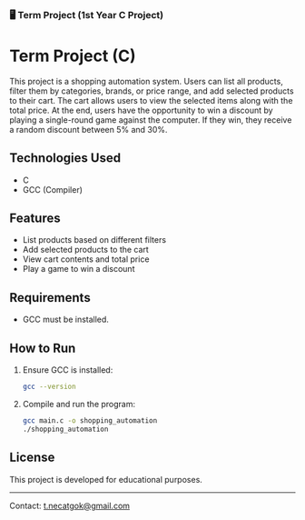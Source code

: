 ### 🖥️ Term Project (1st Year C Project)

# Term Project (C)
This project is a shopping automation system. Users can list all products, filter them by categories, brands, or price range, and add selected products to their cart. The cart allows users to view the selected items along with the total price. At the end, users have the opportunity to win a discount by playing a single-round game against the computer. If they win, they receive a random discount between 5% and 30%.

## Technologies Used
- C
- GCC (Compiler)

## Features
- List products based on different filters
- Add selected products to the cart
- View cart contents and total price
- Play a game to win a discount

## Requirements
- GCC must be installed.

## How to Run
1. Ensure GCC is installed:
   ```bash
   gcc --version
   ```
2. Compile and run the program:
   ```bash
   gcc main.c -o shopping_automation
   ./shopping_automation
   ```

## License
This project is developed for educational purposes.

---
Contact: [t.necatgok@gmail.com](mailto:t.necatgok@gmail.com)
